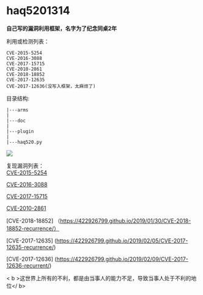 # haq5201314 #
<b>自己写的漏洞利用框架，名字为了纪念同桌2年</b>

利用或检测列表：
```
CVE-2015-5254
CVE-2016-3088
CVE-2017-15715
CVE-2010-2861
CVE-2018-18852
CVE-2017-12635
CVE-2017-12636(没写入框架，太麻烦了)
```

目录结构:
```
|---arms
|
|---doc
|
|---plugin
|
|---haq520.py
```
![](http://p3.pstatp.com/large/6159000260c5ea3ec1a4)

复现漏洞列表：
<br>
[CVE-2015-5254](https://github.com/422926799/haq5201314/blob/master/%E6%BC%8F%E6%B4%9E%E5%88%A9%E7%94%A8%E6%A1%86%E6%9E%B6/doc/CVE-2015-5254.md)

[CVE-2016-3088](https://github.com/422926799/haq5201314/blob/master/%E6%BC%8F%E6%B4%9E%E5%88%A9%E7%94%A8%E6%A1%86%E6%9E%B6/doc/%E5%A4%8D%E7%8E%B0ActiveMQ%E4%BB%BB%E6%84%8F%E6%96%87%E4%BB%B6%E5%86%99%E5%85%A5%E6%BC%8F%E6%B4%9E%EF%BC%88CVE-2016-3088%EF%BC%89.md)

[CVE-2017-15715](https://422926799.github.io/2019/01/23/CVE-2017-15715-Repetition/)

[CVE-2010-2861](https://422926799.github.io/2019/01/26/CVE-2010-2861-recurrent/)

[CVE-2018-18852] （https://422926799.github.io/2019/01/30/CVE-2018-18852-recurrence/）

[CVE-2017-12635] (https://422926799.github.io/2019/02/05/CVE-2017-12635-recurrence/)

[CVE-2017-12636] (https://422926799.github.io/2019/02/09/CVE-2017-12636-recurrent/)

< b >这世界上所有的不利，都是由当事人的能力不足，导致当事人处于不利的地位</ b>
